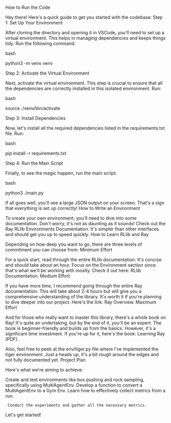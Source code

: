 How to Run the Code

Hey there! Here's a quick guide to get you started with the codebase:
Step 1: Set Up Your Environment

After cloning the directory and opening it in VSCode, you'll need to set up a virtual environment. This helps in managing dependencies and keeps things tidy. Run the following command:

bash

python3 -m venv venv

Step 2: Activate the Virtual Environment

Next, activate the virtual environment. This step is crucial to ensure that all the dependencies are correctly installed in this isolated environment. Run:

bash

source ./venv/bin/activate

Step 3: Install Dependencies

Now, let's install all the required dependencies listed in the requirements.txt file. Run:

bash

pip install -r requirements.txt

Step 4: Run the Main Script

Finally, to see the magic happen, run the main script:

bash

python3 ./main.py

If all goes well, you'll see a large JSON output on your screen. That's a sign that everything is set up correctly!
How to Write an Environment

To create your own environment, you'll need to dive into some documentation. Don't worry, it's not as daunting as it sounds! Check out the Ray RLlib Environments Documentation. It's simpler than other interfaces and should get you up to speed quickly.
How to Learn RLlib and Ray

Depending on how deep you want to go, there are three levels of commitment you can choose from:
Minimum Effort

For a quick start, read through the entire RLlib documentation. It's concise and should take about an hour. Focus on the Environment section since that's what we'll be working with mostly. Check it out here: RLlib Documentation.
Medium Effort

If you have more time, I recommend going through the entire Ray documentation. This will take about 2-4 hours but will give you a comprehensive understanding of the library. It's worth it if you're planning to dive deeper into our project. Here's the link: Ray Overview.
Maximum Effort

And for those who really want to master this library, there's a whole book on Ray! It's quite an undertaking, but by the end of it, you'll be an expert. The book is beginner-friendly and builds up from the basics. However, it's a significant time investment. If you're up for it, here's the book: Learning Ray (PDF).

Also, feel free to peek at the env/tiger.py file where I've implemented the tiger environment. Just a heads up, it's a bit rough around the edges and not fully documented yet.
Project Plan

Here's what we're aiming to achieve:

 Create and test environments like box pushing and rock sampling, specifically using MultiAgentEnv.
 Develop a function to convert a MultiAgentEnv to a Gym Env.
 Learn how to effectively collect metrics from a run.

     Conduct the experiments and gather all the necessary metrics.

Let's get started!